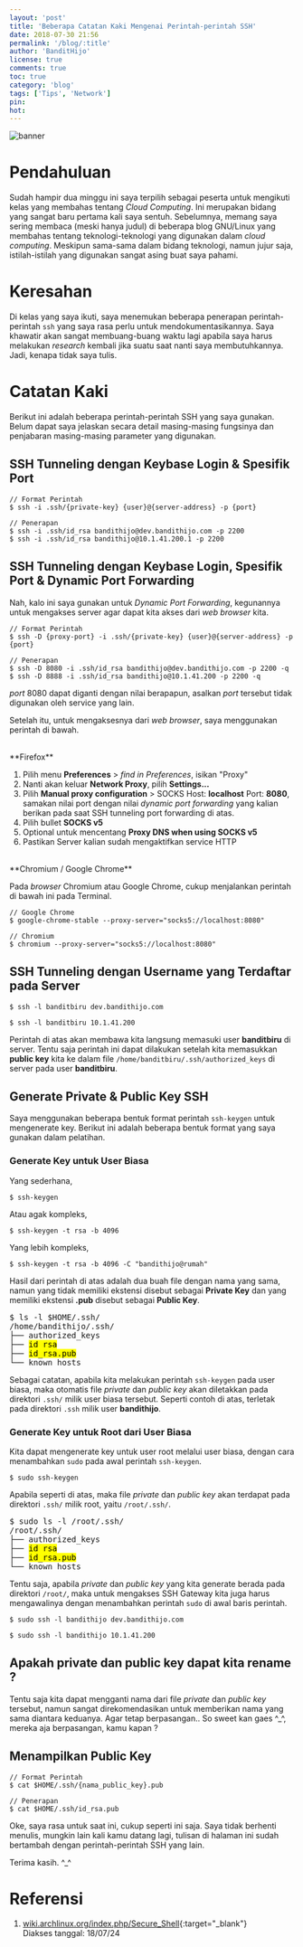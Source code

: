 ```yaml
---
layout: 'post'
title: 'Beberapa Catatan Kaki Mengenai Perintah-perintah SSH'
date: 2018-07-30 21:56
permalink: '/blog/:title'
author: 'BanditHijo'
license: true
comments: true
toc: true
category: 'blog'
tags: ['Tips', 'Network']
pin:
hot:
---
```


<!-- BANNER OF THE POST -->
<img class="post-body-img" src="{{ site.lazyload.logo_blank_banner }}" data-echo="https://s20.postimg.cc/dwqipcfgd/banner_post_18.png" onerror="imgError(this);" alt="banner">

# Pendahuluan
Sudah hampir dua minggu ini saya terpilih sebagai peserta untuk mengikuti kelas yang membahas tentang *Cloud Computing*. Ini merupakan bidang yang sangat baru pertama kali saya sentuh. Sebelumnya, memang saya sering membaca (meski hanya judul) di beberapa blog GNU/Linux yang membahas tentang teknologi-teknologi yang digunakan dalam *cloud computing*. Meskipun sama-sama dalam bidang teknologi, namun jujur saja, istilah-istilah yang digunakan sangat asing buat saya pahami.

# Keresahan
Di kelas yang saya ikuti, saya menemukan beberapa penerapan perintah-perintah `ssh` yang saya rasa perlu untuk mendokumentasikannya. Saya khawatir akan sangat membuang-buang waktu lagi apabila saya harus melakukan *research* kembali jika suatu saat nanti saya membutuhkannya. Jadi, kenapa tidak saya tulis.

# Catatan Kaki
Berikut ini adalah beberapa perintah-perintah SSH yang saya gunakan. Belum dapat saya jelaskan secara detail masing-masing fungsinya dan penjabaran masing-masing parameter yang digunakan.

## SSH Tunneling dengan Keybase Login & Spesifik Port

```
// Format Perintah
$ ssh -i .ssh/{private-key} {user}@{server-address} -p {port}

// Penerapan
$ ssh -i .ssh/id_rsa bandithijo@dev.bandithijo.com -p 2200
$ ssh -i .ssh/id_rsa bandithijo@10.1.41.200.1 -p 2200
```

## SSH Tunneling dengan Keybase Login, Spesifik Port & Dynamic Port Forwarding
Nah, kalo ini saya gunakan untuk *Dynamic Port Forwarding*, kegunannya untuk mengakses server agar dapat kita akses dari *web browser* kita.

```
// Format Perintah
$ ssh -D {proxy-port} -i .ssh/{private-key} {user}@{server-address} -p {port}

// Penerapan
$ ssh -D 8080 -i .ssh/id_rsa bandithijo@dev.bandithijo.com -p 2200 -q
$ ssh -D 8888 -i .ssh/id_rsa bandithijo@10.1.41.200 -p 2200 -q
```
*port* 8080 dapat diganti dengan nilai berapapun, asalkan *port* tersebut tidak digunakan oleh service yang lain.

Setelah itu, untuk mengaksesnya dari *web browser*, saya menggunakan perintah di bawah.

<br>
**Firefox**

1. Pilih menu **Preferences** > *find in Preferences*, isikan "Proxy"
2. Nanti akan keluar **Network Proxy**, pilih **Settings...**
3. Pilih **Manual proxy configuration** > SOCKS Host: **localhost** Port: **8080**, samakan nilai port dengan nilai *dynamic port forwarding* yang kalian berikan pada saat SSH tunneling port forwarding di atas.
4. Pilih bullet **SOCKS v5**
5. Optional untuk mencentang **Proxy DNS when using SOCKS v5**
6. Pastikan Server kalian sudah mengaktifkan service HTTP

<br>
**Chromium / Google Chrome**

Pada *browser* Chromium atau Google Chrome, cukup menjalankan perintah di bawah ini pada Terminal.
```
// Google Chrome
$ google-chrome-stable --proxy-server="socks5://localhost:8080"

// Chromium
$ chromium --proxy-server="socks5://localhost:8080"
```

## SSH Tunneling dengan Username yang Terdaftar pada Server

```
$ ssh -l banditbiru dev.bandithijo.com

$ ssh -l banditbiru 10.1.41.200
```
Perintah di atas akan membawa kita langsung memasuki user **banditbiru** di server. Tentu saja perintah ini dapat dilakukan setelah kita memasukkan **public key** kita ke dalam file `/home/banditbiru/.ssh/authorized_keys` di server pada user **banditbiru**.

## Generate Private & Public Key SSH

Saya menggunakan beberapa bentuk format perintah `ssh-keygen` untuk mengenerate key. Berikut ini adalah beberapa bentuk format yang saya gunakan dalam pelatihan.

### Generate Key untuk User Biasa

Yang sederhana,
```
$ ssh-keygen
```
Atau agak kompleks,
```
$ ssh-keygen -t rsa -b 4096
```
Yang lebih kompleks,
```
$ ssh-keygen -t rsa -b 4096 -C "bandithijo@rumah"
```

Hasil dari perintah di atas adalah dua buah file dengan nama yang sama, namun yang tidak memiliki ekstensi disebut sebagai **Private Key** dan yang memiliki ekstensi **.pub** disebut sebagai **Public Key**.

<pre>
$ ls -l $HOME/.ssh/
/home/bandithijo/.ssh/
├── authorized_keys
├── <mark>id_rsa</mark>
├── <mark>id_rsa.pub</mark>
└── known_hosts
</pre>
Sebagai catatan, apabila kita melakukan perintah `ssh-keygen` pada user biasa, maka otomatis file *private* dan *public key* akan diletakkan pada direktori `.ssh/` milik user biasa tersebut. Seperti contoh di atas, terletak pada direktori `.ssh` milik user **bandithijo**.

### Generate Key untuk Root dari User Biasa

Kita dapat mengenerate key untuk user root melalui user biasa, dengan cara menambahkan `sudo` pada awal perintah `ssh-keygen`.
```
$ sudo ssh-keygen
```
Apabila seperti di atas, maka file *private* dan *public key* akan terdapat pada direktori `.ssh/` milik root, yaitu `/root/.ssh/`.
<pre>
$ sudo ls -l /root/.ssh/
/root/.ssh/
├── authorized_keys
├── <mark>id_rsa</mark>
├── <mark>id_rsa.pub</mark>
└── known_hosts
</pre>
Tentu saja, apabila *private* dan *public key* yang kita generate berada pada direktori `/root/`, maka untuk mengakses SSH Gateway kita juga harus mengawalinya dengan menambahkan perintah `sudo` di awal baris perintah.

```
$ sudo ssh -l bandithijo dev.bandithijo.com

$ sudo ssh -l bandithijo 10.1.41.200
```

<!-- QUESTION -->
<div class="blockquote-yellow">
<h2 class="blockquote-yellow-title">Apakah private dan public key dapat kita rename ?</h2>
Tentu saja kita dapat mengganti nama dari file <i>private</i> dan <i>public key</i> tersebut, namun sangat direkomendasikan untuk memberikan nama yang sama diantara keduanya. Agar tetap berpasangan.. So sweet kan gaes ^_^, mereka aja berpasangan, kamu kapan ?
</div>

## Menampilkan Public Key

```
// Format Perintah
$ cat $HOME/.ssh/{nama_public_key}.pub

// Penerapan
$ cat $HOME/.ssh/id_rsa.pub
```

Oke, saya rasa untuk saat ini, cukup seperti ini saja. Saya tidak berhenti menulis, mungkin lain kali kamu datang lagi, tulisan di halaman ini sudah bertambah dengan perintah-perintah SSH yang lain.

Terima kasih. ^_^

# Referensi
1. [wiki.archlinux.org/index.php/Secure_Shell](https://wiki.archlinux.org/index.php/Secure_Shell){:target="_blank"}
<br>Diakses tanggal: 18/07/24
